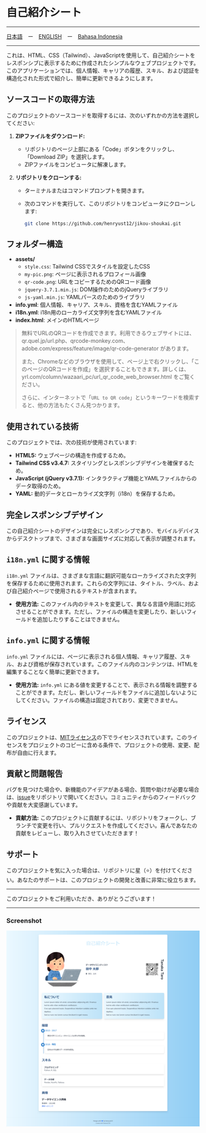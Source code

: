 # 自己紹介シート

---

[日本語](./README-ja.md)　ー　[ENGLISH](./README-en.md)　ー　[Bahasa Indonesia](./README.md)

---

これは、HTML、CSS（Tailwind）、JavaScriptを使用して、自己紹介シートをレスポンシブに表示するために作成されたシンプルなウェブプロジェクトです。このアプリケーションでは、個人情報、キャリアの履歴、スキル、および認証を構造化された形式で紹介し、簡単に更新できるようにします。

## ソースコードの取得方法

このプロジェクトのソースコードを取得するには、次のいずれかの方法を選択してください:

1. **ZIPファイルをダウンロード:**
   - リポジトリのページ上部にある「Code」ボタンをクリックし、「Download ZIP」を選択します。
   - ZIPファイルをコンピュータに解凍します。

2. **リポジトリをクローンする:**
   - ターミナルまたはコマンドプロンプトを開きます。
   - 次のコマンドを実行して、このリポジトリをコンピュータにクローンします:

     ```bash
     git clone https://github.com/henryust12/jikou-shoukai.git
     ```

## フォルダー構造

- **assets/**
  - `style.css`: Tailwind CSSでスタイルを設定したCSS
  - `my-pic.png`: ページに表示されるプロフィール画像
  - `qr-code.png`: URLをコピーするためのQRコード画像
  - `jquery-3.7.1.min.js`: DOM操作のためのjQueryライブラリ
  - `js-yaml.min.js`: YAMLパースのためのライブラリ
- **info.yml**: 個人情報、キャリア、スキル、資格を含むYAMLファイル
- **i18n.yml**: i18n用のローカライズ文字列を含むYAMLファイル
- **index.html**: メインのHTMLページ

> 無料でURLのQRコードを作成できます。利用できるウェブサイトには、qr.quel.jp/url.php、qrcode-monkey.com、adobe.com/express/feature/image/qr-code-generator があります。
>
> また、Chromeなどのブラウザを使用して、ページ上で右クリックし、「このページのQRコードを作成」を選択することもできます。詳しくは、yrl.com/column/wazaari_pc/url_qr_code_web_browser.html をご覧ください。
>
> さらに、インターネットで「`URL to QR code`」というキーワードを検索すると、他の方法もたくさん見つかります。

## 使用されている技術

このプロジェクトでは、次の技術が使用されています:

- **HTML5:** ウェブページの構造を作成するため。
- **Tailwind CSS v3.4.7:** スタイリングとレスポンシブデザインを確保するため。
- **JavaScript (jQuery v3.7.1):** インタラクティブ機能とYAMLファイルからのデータ取得のため。
- **YAML:** 動的データとローカライズ文字列（i18n）を保存するため。

## 完全レスポンシブデザイン

この自己紹介シートのデザインは完全にレスポンシブであり、モバイルデバイスからデスクトップまで、さまざまな画面サイズに対応して表示が調整されます。

## `i18n.yml` に関する情報

`i18n.yml` ファイルは、さまざまな言語に翻訳可能なローカライズされた文字列を保存するために使用されます。これらの文字列には、タイトル、ラベル、および自己紹介ページで使用されるテキストが含まれます。

- **使用方法:** このファイル内のテキストを変更して、異なる言語や用語に対応させることができます。ただし、ファイルの構造を変更したり、新しいフィールドを追加したりすることはできません。

## `info.yml` に関する情報

`info.yml` ファイルには、ページに表示される個人情報、キャリア履歴、スキル、および資格が保存されています。このファイル内のコンテンツは、HTMLを編集することなく簡単に更新できます。

- **使用方法:** `info.yml` にある値を変更することで、表示される情報を調整することができます。ただし、新しいフィールドをファイルに追加しないようにしてください。ファイルの構造は固定されており、変更できません。


## ライセンス

このプロジェクトは、[MITライセンス](LICENSE)の下でライセンスされています。このライセンスをプロジェクトのコピーに含める条件で、プロジェクトの使用、変更、配布が自由に行えます。


## 貢献と問題報告

バグを見つけた場合や、新機能のアイデアがある場合、質問や助けが必要な場合は、[issue](https://github.com/henryust12/jikou-shoukai-temp/issues)をリポジトリで開いてください。コミュニティからのフィードバックや貢献を大変感謝しています。

- **貢献方法:** このプロジェクトに貢献するには、リポジトリをフォークし、ブランチで変更を行い、プルリクエストを作成してください。喜んであなたの貢献をレビューし、取り入れさせていただきます！

## サポート

このプロジェクトを気に入った場合は、リポジトリに星（⭐）を付けてください。あなたのサポートは、このプロジェクトの開発と改善に非常に役立ちます。

---

このプロジェクトをご利用いただき、ありがとうございます！

---

### Screenshot

![english_sample_screenshot](./japanese_sample.png)